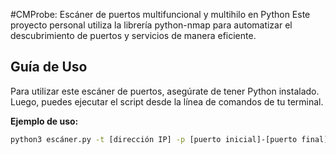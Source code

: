 #CMProbe: Escáner de puertos multifuncional y multihilo en Python
Este proyecto personal utiliza la librería python-nmap para automatizar el descubrimiento de puertos y servicios de manera eficiente.
## Guía de Uso

Para utilizar este escáner de puertos, asegúrate de tener Python instalado. Luego, puedes ejecutar el script desde la línea de comandos de tu terminal.

**Ejemplo de uso:**

```bash
python3 escáner.py -t [dirección IP] -p [puerto inicial]-[puerto final]
